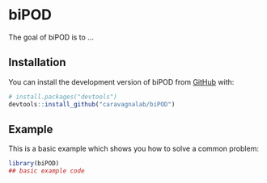
<!-- README.md is generated from README.Rmd. Please edit that file -->

# biPOD

<!-- badges: start -->
<!-- badges: end -->

The goal of biPOD is to …

## Installation

You can install the development version of biPOD from
[GitHub](https://github.com/) with:

``` r
# install.packages("devtools")
devtools::install_github("caravagnalab/biPOD")
```

## Example

This is a basic example which shows you how to solve a common problem:

``` r
library(biPOD)
## basic example code
```
